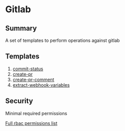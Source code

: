 # Gitlab

## Summary

A set of templates to perform operations against gitlab

## Templates

1. [commit-status](https://github.com/codefresh-io/argo-hub/blob/main/workflows/gitlab/versions/0.0.1/docs/commit-status.md)
2. [create-pr](https://github.com/codefresh-io/argo-hub/blob/main/workflows/gitlab/versions/0.0.1/docs/create-pr.md)
3. [create-pr-comment](https://github.com/codefresh-io/argo-hub/blob/main/workflows/gitlab/versions/0.0.1/docs/create-pr-comment.md)
4. [extract-webhook-variables](https://github.com/codefresh-io/argo-hub/blob/main/workflows/gitlab/versions/0.0.1/docs/extract-webhook-variables.md)


## Security

Minimal required permissions

[Full rbac permissions list](https://github.com/codefresh-io/argo-hub/blob/main/workflows/gitlab/versions/0.0.1/rbac.yaml)
